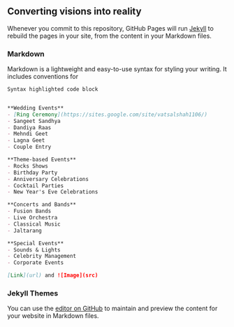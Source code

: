 ## Converting visions into reality


Whenever you commit to this repository, GitHub Pages will run [Jekyll](https://jekyllrb.com/) to rebuild the pages in your site, from the content in your Markdown files.

### Markdown

Markdown is a lightweight and easy-to-use syntax for styling your writing. It includes conventions for

```markdown
Syntax highlighted code block


**Wedding Events**
- [Ring Ceremony](https://sites.google.com/site/vatsalshah1106/)
- Sangeet Sandhya
- Dandiya Raas
- Mehndi Geet
- Lagna Geet
- Couple Entry

**Theme-based Events**
- Rocks Shows
- Birthday Party
- Anniversary Celebrations
- Cocktail Parties
- New Year's Eve Celebrations

**Concerts and Bands**
- Fusion Bands
- Live Orchestra
- Classical Music
- Jaltarang

**Special Events**
- Sounds & Lights
- Celebrity Management
- Corporate Events

[Link](url) and ![Image](src)


```
### Jekyll Themes

You can use the [editor on GitHub](https://github.com/shreejisevent/shreejisevent.github.io/edit/master/README.md) to maintain and preview the content for your website in Markdown files.
